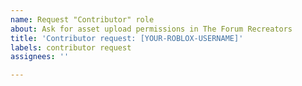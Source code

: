 ```yaml
---
name: Request "Contributor" role
about: Ask for asset upload permissions in The Forum Recreators
title: 'Contributor request: [YOUR-ROBLOX-USERNAME]'
labels: contributor request
assignees: ''

---
```



